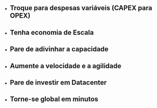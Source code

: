 * ## Troque para despesas variáveis (CAPEX para OPEX)

* ## Tenha economia de Escala

* ## Pare de adivinhar a capacidade

* ## Aumente a velocidade e a agilidade

 * ## Pare de investir em Datacenter
 
* ## Torne-se global em minutos